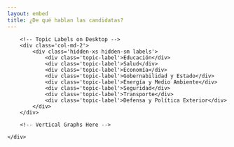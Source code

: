 ```yaml
---
layout: embed
title: ¿De qué hablan las candidatas?
---
```



<div class='row row-topics'>
    <div class='tabla-comparativa' id='charts'>

        <!-- Topic Labels on Desktop -->
        <div class='col-md-2'>
            <div class='hidden-xs hidden-sm labels'>
                <div class='topic-label'>Educación</div>
                <div class='topic-label'>Salud</div>
                <div class='topic-label'>Economía</div>
                <div class='topic-label'>Gobernabilidad y Estado</div>
                <div class='topic-label'>Energía y Medio Ambiente</div>
                <div class='topic-label'>Seguridad</div>
                <div class='topic-label'>Transporte</div>
                <div class='topic-label'>Defensa y Política Exterior</div>
            </div>
        </div>

        <!-- Vertical Graphs Here -->

    </div>
</div>

<script src="{{ site.baseurl }}/js/datavis.min.js"></script>
<script>

    var data = [
        {
            name: 'franco parisi',
            url: '{{ site.baseurl }}/data/citisent_json/json_study_candidatometro_67.json',
            img: '{{ site.baseurl }}/img/fot_franco_parisi.jpg'
        },
        {
            name: 'Marcel Claude',
            url: '{{ site.baseurl }}/data/citisent_json/json_study_candidatometro_70.json',
            img: '{{ site.baseurl }}/img/fot_marcel_claude.jpg'
        },
        {
            name: 'Ricardo Israel',
            url: '{{ site.baseurl }}/data/citisent_json/json_study_candidatometro_72.json',
            img: '{{ site.baseurl }}/img/fot_ricardo_israel.jpg'
        },
        {
            name: 'Marco Enríquez-Ominami',
            url: '{{ site.baseurl }}/data/citisent_json/json_study_candidatometro_68.json',
            img: '{{ site.baseurl }}/img/fot_marco_enriquez-ominami.jpg'
        },
        {
            name: 'Roxana Miranda',
            url: '{{ site.baseurl }}/data/citisent_json/json_study_candidatometro_71.json',
            img: '{{ site.baseurl }}/img/fot_roxana_miranda.jpg'
        },
        {
            name: 'Michelle Bachelet',
            url: '{{ site.baseurl }}/data/citisent_json/json_study_candidatometro_65.json',
            img: '{{ site.baseurl }}/img/fot_michelle_bachelet.jpg'
        },
        {
            name: 'Evelyn Matthei',
            url: '{{ site.baseurl }}/data/citisent_json/json_study_candidatometro_66.json',
            img: '{{ site.baseurl }}/img/fot_evelyn_matthei.jpg'
        },
        {
            name: 'Alfredo Sfeir',
            url: '{{ site.baseurl }}/data/citisent_json/json_study_candidatometro_69.json',
            img: '{{ site.baseurl }}/img/fot_alfredo_sfeir.jpg'
        },
        {
            name: 'Tomás Jocelyn-Holt',
            url: '{{ site.baseurl }}/data/citisent_json/json_study_candidatometro_73.json',
            img: '{{ site.baseurl }}/img/fot_tomas_jocelyn-holt.jpg'
        },
        {
            name: 'Ciudadanía',
            url: '{{ site.baseurl }}/data/citisent_json/json_study_candidatometro_75.json',
            img: '{{ site.baseurl }}/img/fot_la_calle.jpg'
        }
    ];


    var mdset = Candidatometro.MultiDataset().data(data);

    var bubbleChart = new Candidatometro.BubbleChart()
        .mdataset(mdset);

    var colCandidato = d3.select('#charts').selectAll('div.col-md-1')
        .data(data)
        .enter()
        .append('div')
        .attr('class', 'col-md-1');

    var divAvatar = colCandidato.append('div')
        .attr('class', 'avatar');

    var divChart = colCandidato.append('div')
        .attr('class', 'graph');

    divAvatar.append('img')
        .attr('class', 'img-circle img-responsive')
        .attr('src', function(d) { return  d.img; });

    divAvatar.append('h6')
        .attr('class', 'bold uc')
        .text(function(d) { return d.name; });

    divChart.call(bubbleChart);

</script>